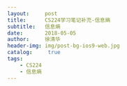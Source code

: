 ```yaml
---
layout:     post
title:      CS224学习笔记补充-信息熵
subtitle:   信息熵
date:       2018-05-05
author:     徐清华
header-img: img/post-bg-ios9-web.jpg
catalog: 	 true
tags:
    - CS224
    - 信息熵
---
```

